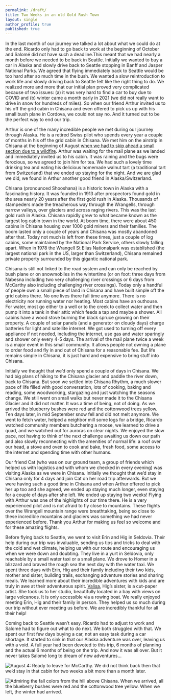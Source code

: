 ```yaml
---
permalink: /draft/
title: Two Weeks in an old Gold Rush Town
layout: single
author_profile: true
published: true
---
```

In the last month of our journey we talked a lot about what we could do at the end. Ricardo only had to go back to work at the beginning of October and Salomé did not have such a deadline.This meant that we had nearly a month before we needed to be back in Seattle. Initially we wanted to buy a car in Alaska and slowly drive back to Seattle stopping in Banff and Jasper National Parks. We agreed that flying immediately back to Seattle would be too hard after so much time in the bush. We wanted a slow reintroduction to work life and slowly driving back to Seattle felt like the right thing to do. We realized more and more that our initial plan proved very complicated because of two issues: (a) it was very hard to find a car to buy due to COVID and (b) winter came a month early in 2021 (we did not really want to drive in snow for hundreds of miles). So when our friend Arthur invited us to his off the grid cabin in Chisana and even offered to pick us up with his small bush plane in Cordova, we could not say no. And it turned out to be the perfect way to end our trip.

Arthur is one of the many incredible people we met during our journey through Alaska. He is a retired Swiss pilot who spends every year a couple of months in his off the grid cabin in Chisana. We met him on the airstrip in Chisana at the beginning of August [when we had to skip ahead a small section due to a wildfire](http://north2arctic.com/mccarthy/). Arthur was waiting for the mail plane as we landed and immediately invited us to his cabin. It was raining and the bugs were ferocious, so we agreed to join him for tea. We had such a lovely time drinking tea and eating his delicious homemade walnut tart (a traditional tart from Switzerland) that we ended up staying for the night. And we are glad we did, we found in Arthur another good friend in Alaska/Switzerland.

Chisana (pronounced Shooshana) is a historic town in Alaska with a fascinating history. It was founded in 1913 after prospectors found gold in the area nearly 20 years after the first gold rush in Alaska. Thousands of stampeders made the treacherous way through the Wrangells, through narrow valleys, over glaciers and across raging rivers. This was the last gold rush in Alaska. Chisana rapidly grew to what became known as the largest log cabin town in the world. At boom time, there were about 450 cabins in Chisana housing over 1000 gold miners and their families. The boom lasted only a couple of years and Chisana was mostly abandoned after that. Today not much is left from these times, just a couple of log cabins, some maintained by the National Park Service, others slowly falling apart. When in 1978 the Wrangell St Elias Nationalpark was established (the largest national park in the US, larger than Switzerland), Chisana remained private property surrounded by this gigantic national park.

Chisana is still not linked to the road system and can only be reached by bush plane or on snowmobiles in the wintertime (or on foot: three days from Nabesna including two very challenging river crossings or 6 days from McCarthy also including challenging river crossings). Today only a handful of people own a small piece of land in Chisana and have built simple off the grid cabins there. No one lives there full time anymore. There is no electricity nor running water nor heating. Most cabins have an outhouse. For water, most go either to a well or to the creek to collect water and then pump it into a tank in their attic which feeds a tap and maybe a shower. All cabins have a wood stove burning the black spruce growing on their property. A couple of solar panels (and a generator on cloudy days) charge batteries for light and satellite internet. We got used to turning off every appliance if not needed, including the internet, use gas and water sparingly and shower only every 4-5 days. The arrival of the mail plane twice a week is a major event in this small community. It allows people not owning a plane to order food and fly in and out of Chisana for a reasonable fee. But life remains simple in Chisana, it is just hard and expensive to bring stuff into Chisana.

Initially we thought that we’d only spend a couple of days in Chisana. We had big plans of hiking to the Chisana glacier and paddle the river down, back to Chisana. But soon we settled into Chisana Rhythm, a much slower pace of life filled with good conversation, lots of cooking, baking and reading, some woodworking, stargazing and just watching the seasons change. We still went on small walks but never made it to the Chisana Glacier and it did not matter. It was a time of being, not of doing. As we arrived the blueberry bushes were red and the cottonwood trees yellow. Ten days later, in mid September snow fell and did not melt anymore. We went to fetch water, helped a neighbor mill some logs for a bridge, Ricardo watched community members butchering a moose, we learned to drive a quad, and we watched out for auroras on clear nights. We enjoyed the slow pace, not having to think of the next challenge awaiting us down our path and also slowly reconnecting with the amenities of normal life: a roof over our head, a stove and oven to cook and bake, fresh food, some access to the internet and spending time with other humans. 

Our friend Cat (who was on our ground team, a group of friends which helped us with logistics and with whom we checked in every evening) was visiting Alaska as we were in Chisana. Initially we thought that we’d stay in Chisana only for 4 days and join Cat on her road trip afterwards. But we were having such a good time in Chisana and when Arthur offered to pick her up too and she agreed, we ended up staying much longer, even staying for a couple of days after she left. We ended up staying two weeks! Flying with Arthur was one of the highlights of our time there. He is a very experienced pilot and is not afraid to fly close to mountains. These flights over the Wrangell mountain range were breathtaking, being so close to these incredible mountains and glaciers was something we had never experienced before. Thank you Arthur for making us feel so welcome and for these amazing flights. 

Before flying back to Seattle, we went to visit Erin and Hig in Seldovia. Their help during our trip was invaluable, sending us tips and tricks to deal with the cold and wet climate, helping us with our route and encouraging us when we were down and doubting. They live in a yurt in Seldovia, only reachable by a small water taxi or a small plane. We drove to Homer in a blizzard and braved the rough sea the next day with the water taxi. We spent three days with Erin, Hig and their family including their two kids, mother and sister, building trails, exchanging adventure stories and sharing meals. We learned more about their incredible adventures with kids and are truly in awe at their adventurous spirit. [Valisa](https://www.youtube.com/watch?v=qe1by13oDT4), Hig’s sister, is a cut-paper artist. She took us to her studio, beautifully located in a bay with views on large volcanoes. It is only accessible via a rowing boat. We really enjoyed meeting Erin, Hig and their family in person. They helped us so much during our trip without ever meeting us before. We are incredibly thankful for all their help!

Coming back to Seattle wasn’t easy. Ricardo had to adjust to work and Salomé had to figure out what to do next. We both struggled with that. We spent our first few days buying a car, not an easy task during a car shortage. It started to sink in that our Alaska adventure was over, leaving us with a void. A full year had been devoted to this trip, 6 months of planning and the actual 6 months of being on the trip. And now it was all over. But it never takes Salomé long to dream of new adventures… 

![August 4: Ready to leave for McCarthy. We did not think back then that we’d stay in that cabin for two weeks a bit more than a month later.]({{site.baseurl}}/assets/images/2022-02-01/August.jpg)

![Admiring the fall colors from the hill above Chisana. When we arrived, all the blueberry bushes were red and the cottonwood tree yellow. When we left, the winter had arrived.]({{site.baseurl}}/assets/images/2022-02-01/FallColors.JPG)






